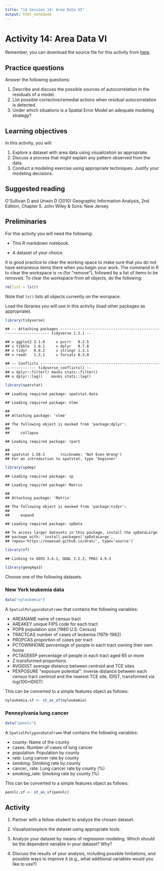 ```yaml
---
title: "14 Session 14: Area Data VI"
output: html_notebook
---
```


# Activity 14: Area Data VI

Remember, you can download the source file for this activity from [here](https://github.com/paezha/Spatial-Statistics-Course).

## Practice questions

Answer the following questions:

1. Describe and discuss the possible sources of autocorrelation in the residuals of a model.
2. List possible corrective/remedial actions when residual autocorrelation is detected.
3. Under which situations is a Spatial Error Model an adequate modeling strategy? 

## Learning objectives

In this activity, you will:

1. Explore a dataset with area data using visualization as appropriate.
2. Discuss a process that might explain any pattern observed from the data.
3. Conduct a modeling exercise using appropriate techniques. Justify your modeling decisions.

## Suggested reading

O'Sullivan D and Unwin D (2010) Geographic Information Analysis, 2nd Edition, Chapter 5. John Wiley & Sons: New Jersey.

## Preliminaries

For this activity you will need the following:

* This R markdown notebook.

* A dataset of your choice.

It is good practice to clear the working space to make sure that you do not have extraneous items there when you begin your work. The command in R to clear the workspace is `rm` (for "remove"), followed by a list of items to be removed. To clear the workspace from _all_ objects, do the following:

```r
rm(list = ls())
```

Note that `ls()` lists all objects currently on the worspace.

Load the libraries you will use in this activity (load other packages as appropriate). 

```r
library(tidyverse)
```

```
## -- Attaching packages ----------------------------------------------------------------- tidyverse 1.2.1 --
```

```
## v ggplot2 3.1.0     v purrr   0.2.5
## v tibble  2.0.1     v dplyr   0.7.8
## v tidyr   0.8.2     v stringr 1.3.1
## v readr   1.3.1     v forcats 0.3.0
```

```
## -- Conflicts -------------------------------------------------------------------- tidyverse_conflicts() --
## x dplyr::filter() masks stats::filter()
## x dplyr::lag()    masks stats::lag()
```

```r
library(spatstat)
```

```
## Loading required package: spatstat.data
```

```
## Loading required package: nlme
```

```
## 
## Attaching package: 'nlme'
```

```
## The following object is masked from 'package:dplyr':
## 
##     collapse
```

```
## Loading required package: rpart
```

```
## 
## spatstat 1.58-2       (nickname: 'Not Even Wrong') 
## For an introduction to spatstat, type 'beginner'
```

```r
library(spdep)
```

```
## Loading required package: sp
```

```
## Loading required package: Matrix
```

```
## 
## Attaching package: 'Matrix'
```

```
## The following object is masked from 'package:tidyr':
## 
##     expand
```

```
## Loading required package: spData
```

```
## To access larger datasets in this package, install the spDataLarge
## package with: `install.packages('spDataLarge',
## repos='https://nowosad.github.io/drat/', type='source')`
```

```r
library(sf)
```

```
## Linking to GEOS 3.6.1, GDAL 2.2.3, PROJ 4.9.3
```

```r
library(geog4ga3)
```

Choose one of the following datasets.

### New York leukemia data


```r
data("nyleukemia")
```

A `SpatialPolygonsDataFrame` that contains the following variables:

* AREANAME name of census tract
* AREAKEY unique FIPS code for each tract
* POP8 population size (1980 U.S. Census)
* TRACTCAS number of cases of leukemia (1978-1982)
* PROPCAS proportion of cases per tract
* PCTOWNHOME percentage of people in each tract owning their own home
* PCTAGE65P percentage of people in each tract aged 65 or more
* Z transformed proportions
* AVGIDIST average distance between centroid and TCE sites
* PEXPOSURE "exposure potential": inverse distance between each census tract centroid and the nearest TCE site, IDIST, transformed via log(100*IDIST)

This can be converted to a simple features object as follows:

```r
nyleukemia.sf <- st_as_sf(nyleukemia)
```

### Pennsylvania lung cancer


```r
data("pennlc")
```

A `SpatialPolygonsDataFrame` that contains the following variables:

* county: Name of the county
* cases: Number of cases of lung cancer
* population: Population by county
* rate: Lung cancer rate by county
* smoking: Smoking rate by county
* cancer_ rate: Lung cancer rate by county (%)
* smoking_rate: Smoking rate by county  (%)

This can be converted to a simple features object as follows:

```r
pennlc.sf <- st_as_sf(pennlc)
```

## Activity

1. Partner with a fellow student to analyze the chosen dataset.

2. Visualize/explore the dataset using appropriate tools.

3. Analyze your dataset by means of regression modeling. Which should be the dependent variable in your dataset? Why?

4. Discuss the results of your analysis, including possible limitations, and possible ways to improve it (e.g., what additional variables would you like to use?)
